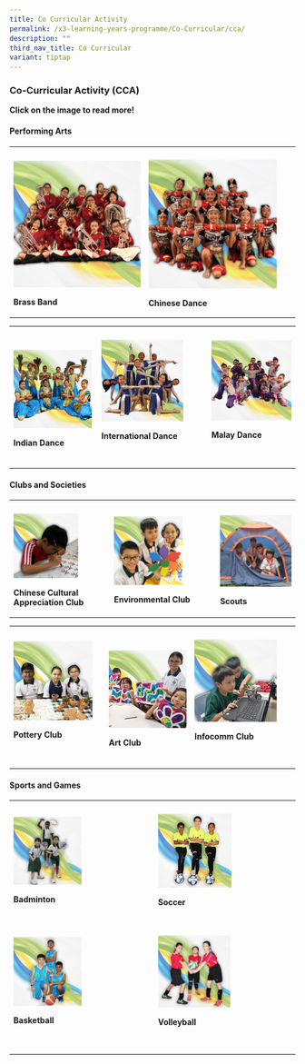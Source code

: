 ```yaml
---
title: Co Curricular Activity
permalink: /x3-learning-years-programme/Co-Curricular/cca/
description: ""
third_nav_title: Co Curricular
variant: tiptap
---
```

<h3>Co-Curricular&nbsp;Activity (CCA)</h3>
<p><strong>Click on the image to read more!</strong>
</p>
<h4>Performing Arts</h4>
<table style="minWidth: 75px">
<colgroup>
<col>
<col>
<col>
</colgroup>
<tbody>
<tr>
<th rowspan="1" colspan="1">
<p></p>
</th>
<th rowspan="1" colspan="1">
<p></p>
</th>
<th rowspan="1" colspan="1">
<p></p>
</th>
</tr>
<tr>
<td rowspan="1" colspan="1">
<div class="isomer-image-wrapper">
<img style="width:115%" height="auto" width="100%" src="/images/cca1.png">
</div>
<p><strong>Brass Band</strong>
</p>
</td>
<td rowspan="1" colspan="1">
<div class="isomer-image-wrapper">
<img style="width:95%" height="auto" width="100%" src="/images/cca2.png">
</div>
<p><strong>Chinese Dance</strong>
</p>
</td>
<td rowspan="1" colspan="1">
<p></p>
</td>
</tr>
</tbody>
</table>
<table style="minWidth: 75px">
<colgroup>
<col>
<col>
<col>
</colgroup>
<tbody>
<tr>
<th rowspan="1" colspan="1">
<p></p>
</th>
<th rowspan="1" colspan="1">
<p></p>
</th>
<th rowspan="1" colspan="1">
<p></p>
</th>
</tr>
<tr>
<td rowspan="1" colspan="1">
<div class="isomer-image-wrapper">
<img style="width:98%" height="auto" width="100%" src="/images/cca4.png">
</div>
<p><strong>Indian Dance</strong>
</p>
</td>
<td rowspan="1" colspan="1">
<div class="isomer-image-wrapper">
<img style="width:80%" height="auto" width="100%" src="/images/cca5.png">
</div>
<p><strong>International Dance</strong>
</p>
<p>
<br>
</p>
</td>
<td rowspan="1" colspan="1">
<div class="isomer-image-wrapper">
<img style="width:105%" height="auto" width="100%" src="/images/cca6.png">
</div>
<p><strong>Malay Dance</strong>
</p>
<p>
<br>
</p>
</td>
</tr>
</tbody>
</table>
<h4>Clubs and Societies</h4>
<table style="minWidth: 75px">
<colgroup>
<col>
<col>
<col>
</colgroup>
<tbody>
<tr>
<th rowspan="1" colspan="1">
<p></p>
</th>
<th rowspan="1" colspan="1">
<p></p>
</th>
<th rowspan="1" colspan="1">
<p></p>
</th>
</tr>
<tr>
<td rowspan="1" colspan="1">
<div class="isomer-image-wrapper">
<img style="width:70%" height="auto" width="100%" src="/images/cca7.png">
</div>
<p><strong>Chinese Cultural Appreciation Club</strong>
</p>
</td>
<td rowspan="1" colspan="1">
<div class="isomer-image-wrapper">
<img style="width:70%" height="auto" width="100%" src="/images/cca8.png">
</div>
<p><strong>Environmental Club</strong>
</p>
</td>
<td rowspan="1" colspan="1">
<div class="isomer-image-wrapper">
<img style="width:165%" height="auto" width="100%" src="/images/cca9.png">
</div>
<p><strong>Scouts</strong>
</p>
</td>
</tr>
</tbody>
</table>
<table style="minWidth: 75px">
<colgroup>
<col>
<col>
<col>
</colgroup>
<tbody>
<tr>
<th rowspan="1" colspan="1">
<p></p>
</th>
<th rowspan="1" colspan="1">
<p></p>
</th>
<th rowspan="1" colspan="1">
<p></p>
</th>
</tr>
<tr>
<td rowspan="1" colspan="1">
<div class="isomer-image-wrapper">
<img style="width:90%" height="auto" width="100%" src="/images/cca10.png">
</div>
<p><strong>Pottery Club</strong>
</p>
<p>
<br>
</p>
</td>
<td rowspan="1" colspan="1">
<div class="isomer-image-wrapper">
<img style="width:105%" height="auto" width="100%" src="/images/cca11.png">
</div>
<p><strong>Art Club </strong>
<br>
</p>
</td>
<td rowspan="1" colspan="1">
<div class="isomer-image-wrapper">
<img style="width:85%" height="auto" width="100%" src="/images/cca12.png">
</div>
<p><strong>Infocomm Club</strong>
</p>
<p>
<br>
</p>
</td>
</tr>
</tbody>
</table>
<h4>Sports and Games</h4>
<table style="minWidth: 50px">
<colgroup>
<col>
<col>
</colgroup>
<tbody>
<tr>
<th rowspan="1" colspan="1">
<p></p>
</th>
<th rowspan="1" colspan="1">
<p></p>
</th>
</tr>
<tr>
<td rowspan="1" colspan="1">
<div class="isomer-image-wrapper">
<img style="width:50%" height="auto" width="100%" src="/images/cca13.png">
</div>
<p><strong>Badminton</strong>
</p>
<p>
<br>
</p>
</td>
<td rowspan="1" colspan="1">
<div class="isomer-image-wrapper">
<img style="width:55%" height="auto" width="100%" src="/images/cca14.png">
</div>
<p><strong>Soccer</strong>
</p>
<p>
<br>
</p>
</td>
</tr>
<tr>
<td rowspan="1" colspan="1">
<div class="isomer-image-wrapper">
<img style="width:50%" height="auto" width="100%" src="/images/cca15.png">
</div>
<p><strong>Basketball</strong>
</p>
<p>
<br>
</p>
</td>
<td rowspan="1" colspan="1">
<div class="isomer-image-wrapper">
<img style="width:54%" height="auto" width="100%" src="/images/cca16.png">
</div>
<p><strong>Volleyball</strong>
</p>
<p>
<br>
</p>
</td>
</tr>
</tbody>
</table>
<p></p>